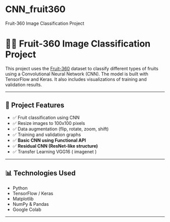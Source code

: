 # CNN_fruit360
Fruit-360 Image Classification Project
# 🍎🍌 Fruit-360 Image Classification Project

This project uses the [Fruit-360](https://www.kaggle.com/datasets/moltean/fruits) dataset to classify different types of fruits using a Convolutional Neural Network (CNN). The model is built with TensorFlow and Keras. It also includes visualizations of training and validation results.

---

## 📁 Project Features

- ✅ Fruit classification using CNN
- ✅ Resize images to 100x100 pixels
- ✅ Data augmentation (flip, rotate, zoom, shift)
- ✅ Training and validation graphs
- ✅ **Basic CNN using Functional API**  
- ✅ **Residual CNN (ResNet-like structure)**
- ✅  Transfer Learning VGG16 ( imagenet )
---

## 📊 Technologies Used

- Python
- TensorFlow / Keras
- Matplotlib
- NumPy & Pandas
- Google Colab

---


